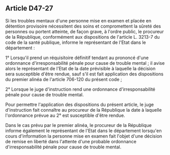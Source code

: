 Article D47-27
----
Si les troubles mentaux d'une personne mise en examen et placée en détention
provisoire nécessitent des soins et compromettent la sûreté des personnes ou
portent atteinte, de façon grave, à l'ordre public, le procureur de la
République, conformément aux dispositions de l'article L. 3213-7 du code de la
santé publique, informe le représentant de l'Etat dans le département :

1° Lorsqu'il prend un réquisitoire définitif tendant au prononcé d'une
ordonnance d'irresponsabilité pénale pour cause de trouble mental ; il avise
alors le représentant de l'Etat de la date prévisible à laquelle la décision
sera susceptible d'être rendue, sauf s'il est fait application des dispositions
du premier alinéa de l'article 706-120 du présent code ;

2° Lorsque le juge d'instruction rend une ordonnance d'irresponsabilité pénale
pour cause de trouble mental.

Pour permettre l'application des dispositions du présent article, le juge
d'instruction fait connaître au procureur de la République la date à laquelle
l'ordonnance prévue au 2° est susceptible d'être rendue.

Dans le cas prévu par le premier alinéa, le procureur de la République informe
également le représentant de l'Etat dans le département lorsqu'en cours
d'information la personne mise en examen fait l'objet d'une décision de remise
en liberté dans l'attente d'une probable ordonnance d'irresponsabilité pénale
pour cause de trouble mental.
